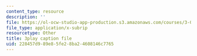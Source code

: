```yaml
---
content_type: resource
description: ''
file: https://ol-ocw-studio-app-production.s3.amazonaws.com/courses/3-054-cellular-solids-structure-properties-and-applications-spring-2015/228457d989e85fe28ba24608146c7765_hOZ6-geaRUo.vtt
file_type: application/x-subrip
resourcetype: Other
title: 3play caption file
uid: 228457d9-89e8-5fe2-8ba2-4608146c7765
---
```

